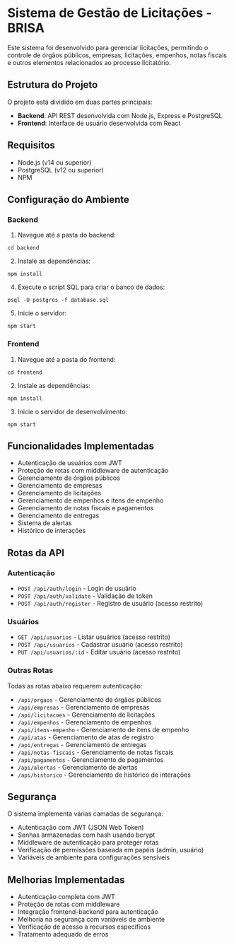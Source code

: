 # Sistema de Gestão de Licitações - BRISA

Este sistema foi desenvolvido para gerenciar licitações, permitindo o controle de órgãos públicos, empresas, licitações, empenhos, notas fiscais e outros elementos relacionados ao processo licitatório.

## Estrutura do Projeto

O projeto está dividido em duas partes principais:

- **Backend**: API REST desenvolvida com Node.js, Express e PostgreSQL
- **Frontend**: Interface de usuário desenvolvida com React

## Requisitos

- Node.js (v14 ou superior)
- PostgreSQL (v12 ou superior)
- NPM

## Configuração do Ambiente

### Backend

1. Navegue até a pasta do backend:
```
cd backend
```

2. Instale as dependências:
```
npm install
```

4. Execute o script SQL para criar o banco de dados:
```
psql -U postgres -f database.sql
```

5. Inicie o servidor:
```
npm start
```

### Frontend

1. Navegue até a pasta do frontend:
```
cd frontend
```

2. Instale as dependências:
```
npm install
```

3. Inicie o servidor de desenvolvimento:
```
npm start
```

## Funcionalidades Implementadas

- Autenticação de usuários com JWT
- Proteção de rotas com middleware de autenticação
- Gerenciamento de órgãos públicos
- Gerenciamento de empresas
- Gerenciamento de licitações
- Gerenciamento de empenhos e itens de empenho
- Gerenciamento de notas fiscais e pagamentos
- Gerenciamento de entregas
- Sistema de alertas
- Histórico de interações

## Rotas da API

### Autenticação

- `POST /api/auth/login` - Login de usuário
- `POST /api/auth/validate` - Validação de token
- `POST /api/auth/register` - Registro de usuário (acesso restrito)

### Usuários

- `GET /api/usuarios` - Listar usuários (acesso restrito)
- `POST /api/usuarios` - Cadastrar usuário (acesso restrito)
- `PUT /api/usuarios/:id` - Editar usuário (acesso restrito)

### Outras Rotas

Todas as rotas abaixo requerem autenticação:

- `/api/orgaos` - Gerenciamento de órgãos públicos
- `/api/empresas` - Gerenciamento de empresas
- `/api/licitacoes` - Gerenciamento de licitações
- `/api/empenhos` - Gerenciamento de empenhos
- `/api/itens-empenho` - Gerenciamento de itens de empenho
- `/api/atas` - Gerenciamento de atas de registro
- `/api/entregas` - Gerenciamento de entregas
- `/api/notas-fiscais` - Gerenciamento de notas fiscais
- `/api/pagamentos` - Gerenciamento de pagamentos
- `/api/alertas` - Gerenciamento de alertas
- `/api/historico` - Gerenciamento de histórico de interações

## Segurança

O sistema implementa várias camadas de segurança:

- Autenticação com JWT (JSON Web Token)
- Senhas armazenadas com hash usando bcrypt
- Middleware de autenticação para proteger rotas
- Verificação de permissões baseada em papéis (admin, usuário)
- Variáveis de ambiente para configurações sensíveis

## Melhorias Implementadas

- Autenticação completa com JWT
- Proteção de rotas com middleware
- Integração frontend-backend para autenticação
- Melhoria na segurança com variáveis de ambiente
- Verificação de acesso a recursos específicos
- Tratamento adequado de erros
